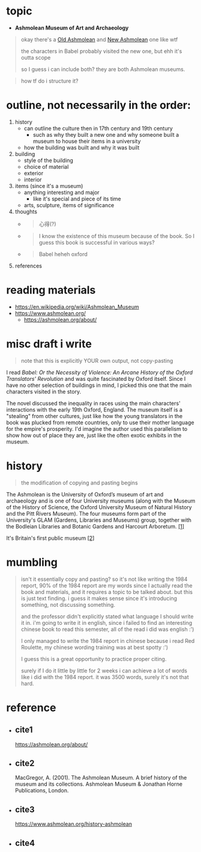 # topic

- **Ashmolean Museum of Art and Archaeology**


> okay there's a [Old Ashmolean](https://en.wikipedia.org/wiki/History_of_Science_Museum,_Oxford) and [New Ashmolean](https://en.wikipedia.org/wiki/Ashmolean_Museum) one like wtf
>
> the characters in Babel probably visited the new one, but ehh it's outta scope
>
> so I guess i can include both? they are both Ashmolean museums.


> how tf do i structure it?

# outline, not necessarily in the order:
1. history
   - can outline the culture then in 17th century and 19th century
     - such as why they built a new one and why someone built a museum to house their items in a university
   - how the building was built and why it was built
2. building
   - style of the building
   - choice of material
   - exterior
   - interior
3. items (since it's a museum)
   - anything interesting and major
     - like it's special and piece of its time
   - arts, sculpture, items of significance
4. thoughts
   - > 心得(?)
   - > I know the existence of this museum because of the book. So I guess this book is successful in various ways?
   - > Babel heheh oxford
5. references

# reading materials
- https://en.wikipedia.org/wiki/Ashmolean_Museum
- https://www.ashmolean.org/
  - https://ashmolean.org/about/

# misc draft i write

> note that this is explicitly YOUR own output, not copy-pasting

I read *Babel: Or the Necessity of Violence: An Arcane History of the Oxford Translators' Revolution* and was quite fascinated by Oxford itself. Since I have no other selection of buildings in mind, I picked this one that the main characters visited in the story.

The novel discussed the inequality in races using the main characters' interactions with the early 19th Oxford, England. The museum itself is a "stealing" from other cultures, just like how the young translators in the book was plucked from remote countries, only to use their mother language for the empire's prosperity. I'd imagine the author used this parallelism to show how out of place they are, just like the often exotic exhibits in the museum.

# history

> the modification of copying and pasting begins

The Ashmolean is the University of Oxford’s museum of art and archaeology and is one of four University museums (along with the Museum of the History of Science, the Oxford University Museum of Natural History and the Pitt Rivers Museum). The four museums form part of the University's GLAM (Gardens, Libraries and Museums) group, together with the Bodleian Libraries and Botanic Gardens and Harcourt Arboretum. [[1]](#cite1)

It's Britain's first public museum [[2]](#cite2)

# mumbling

> isn't it essentially copy and pasting? so it's not like writing the 1984 report, 90% of the 1984 report are my words since I actually read the book and materials, and it requires a topic to be talked about. but this is just text finding. i guess it makes sense since it's introducing something, not discussing something.
>
> and the professor didn't explicitly stated what language I should write it in. i'm going to write it in english, since i failed to find an interesting chinese book to read this semester, all of the read i did was english :')
>
> I only managed to write the 1984 report in chinese because i read Red Roulette, my chinese wording training was at best spotty :')
>
> I guess this is a great opportunity to practice proper citing.
>
> surely if I do it little by little for 2 weeks i can achieve a lot of words like i did with the 1984 report. it was 3500 words, surely it's not that hard.

# reference

- ## cite1 
   https://ashmolean.org/about/
- ## cite2 
   MacGregor, A. (2001). The Ashmolean Museum. A brief history of the museum and its collections. Ashmolean Museum & Jonathan Horne Publications, London.
- ## cite3
   https://www.ashmolean.org/history-ashmolean
- ## cite4